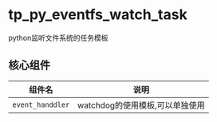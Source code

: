 # tp_py_eventfs_watch_task

python监听文件系统的任务模板

## 核心组件

组件名|说明
---|---
`event_handdler`|watchdog的使用模板,可以单独使用